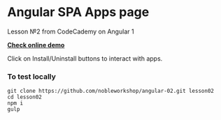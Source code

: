 # Angular SPA Apps page

Lesson №2 from CodeCademy on Angular 1

[**Check online demo**](https://nobleworkshop.github.io/angular-02/)

Click on Install/Uninstall buttons to interact with apps.

### To test locally

```
git clone https://github.com/nobleworkshop/angular-02.git lesson02
cd lesson02
npm i
gulp
```